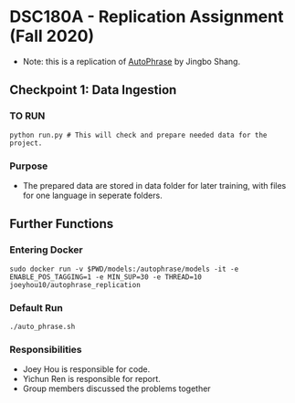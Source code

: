# DSC180A - Replication Assignment (Fall 2020)
- Note: this is a replication of [AutoPhrase](https://github.com/shangjingbo1226/AutoPhrase) by Jingbo Shang.

## Checkpoint 1: Data Ingestion

### TO RUN
```
python run.py # This will check and prepare needed data for the project.
```

### Purpose
- The prepared data are stored in data folder for later training, with files for one language in seperate folders.


## Further Functions

### Entering Docker
```
sudo docker run -v $PWD/models:/autophrase/models -it -e ENABLE_POS_TAGGING=1 -e MIN_SUP=30 -e THREAD=10 joeyhou10/autophrase_replication
```

### Default Run
```
./auto_phrase.sh
```

### Responsibilities 

* Joey Hou is responsible for code.
* Yichun Ren is responsible for report.
* Group members discussed the problems together
